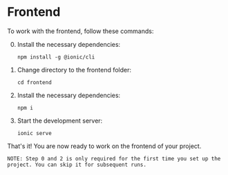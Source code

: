 # Frontend

To work with the frontend, follow these commands:

0. Install the necessary dependencies:
    ```
    npm install -g @ionic/cli
    ```

1. Change directory to the frontend folder:
    ```
    cd frontend
    ```

2. Install the necessary dependencies:
    ```
    npm i
    ```

3. Start the development server:
    ```
    ionic serve
    ```

That's it! You are now ready to work on the frontend of your project.

```
NOTE: Step 0 and 2 is only required for the first time you set up the project. You can skip it for subsequent runs.
```